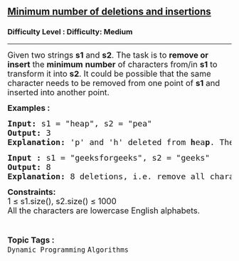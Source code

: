 <h2><a href="https://www.geeksforgeeks.org/problems/minimum-number-of-deletions-and-insertions0209/1?page=3&difficulty=Medium&status=unsolved,attempted&sortBy=accuracy">Minimum number of deletions and insertions</a></h2><h3>Difficulty Level : Difficulty: Medium</h3><hr><div class="problems_problem_content__Xm_eO"><p><span style="font-size: 18px;">Given two strings <strong>s1</strong> and <strong>s2</strong>. The task is to <strong>remove or insert</strong> the <strong>minimum</strong> <strong>number</strong> of characters from/in <strong>s1</strong> to transform it into <strong>s2</strong>. It could be possible that the same character needs to be removed from one point of <strong>s1</strong> and inserted into another point.</span></p>
<p><span style="font-size: 18px;"><strong>Examples :</strong></span></p>
<pre><span style="font-size: 18px;"><strong>Input: </strong>s1 = "heap", s2 = "pea"
<strong>Output:</strong> 3
<strong>Explanation: </strong>'</span><span style="font-size: 18px;">p'</span><span style="font-size: 18px;"> and 'h' deleted from <strong>h</strong>ea<strong>p</strong>. Then, 'p' is inserted at the beginning.</span></pre>
<pre><span style="font-size: 18px;"><strong>Input : </strong>s1 = "geeksforgeeks", s2 = "geeks"
<strong>Output: </strong>8
<strong>Explanation: </strong>8 deletions, i.e. remove all characters of the string "forgeeks".</span>
</pre>
<p><span style="font-size: 18px;"><strong>Constraints:</strong><br>1 ≤ s1.size(), s2.size() ≤ 1000</span><br><span style="font-size: 18px;">All the characters are lowercase English alphabets.</span></p></div><br><p><span style=font-size:18px><strong>Topic Tags : </strong><br><code>Dynamic Programming</code>&nbsp;<code>Algorithms</code>&nbsp;